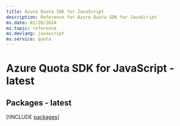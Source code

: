 ```yaml
---
title: Azure Quota SDK for JavaScript
description: Reference for Azure Quota SDK for JavaScript
ms.date: 02/20/2024
ms.topic: reference
ms.devlang: javascript
ms.service: quota
---
```

# Azure Quota SDK for JavaScript - latest
## Packages - latest
[!INCLUDE [packages](quota-index.md)]
